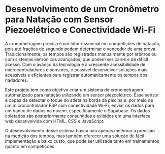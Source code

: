 # Desenvolvimento de um Cronômetro para Natação com Sensor Piezoelétrico e Conectividade Wi-Fi
A cronometragem precisa é um fator essencial em competições de natação, pois até frações de segundo podem determinar o vencedor de uma prova. Tradicionalmente, os tempos são registrados manualmente por árbitros ou com sistemas eletrônicos avançados, que podem ser caros e de difícil acesso. Com o avanço da tecnologia e a crescente acessibilidade de microcontroladores e sensores, é possível desenvolver soluções mais acessíveis e eficientes para registrar automaticamente os tempos dos nadadores.

Este projeto tem como objetivo criar um sistema de cronometragem automatizado para natação utilizando um sensor piezoelétrico. Esse sensor é capaz de detectar o toque do atleta na borda da piscina e, por meio de um microcontrolador ESP com conectividade Wi-Fi, enviar os dados para um banco de dados na nuvem, especificamente o Supabase. Os dados coletados são posteriormente consumidos e exibidos em uma interface web desenvolvida com HTML, CSS e JavaScript.

O desenvolvimento desse sistema busca não apenas melhorar a precisão na medição dos tempos, mas também oferecer uma solução de fácil implementação e baixo custo, que pode ser utilizada tanto em treinamentos quanto em competições.

